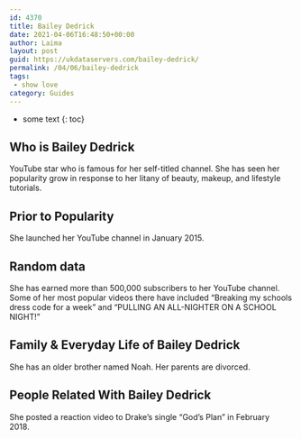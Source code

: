 ```yaml
---
id: 4370
title: Bailey Dedrick
date: 2021-04-06T16:48:50+00:00
author: Laima
layout: post
guid: https://ukdataservers.com/bailey-dedrick/
permalink: /04/06/bailey-dedrick
tags:
 - show love
category: Guides
---
```


* some text
{: toc}


## Who is Bailey Dedrick
                  
                  
                  
YouTube star who is famous for her self-titled channel. She has seen her popularity grow in response to her litany of beauty, makeup, and lifestyle tutorials. 
                  
              
            
              
            
                
                
                
## Prior to Popularity
                  
                  
                  
She launched her YouTube channel in January 2015. 
                  
              
            
              
            
                
                
                
## Random data
                  
                  
                  
She has earned more than 500,000 subscribers to her YouTube channel. Some of her most popular videos there have included &#8220;Breaking my schools dress code for a week&#8221; and &#8220;PULLING AN ALL-NIGHTER ON A SCHOOL NIGHT!&#8221; 
                  
              
            
              
            
                
                
                
## Family & Everyday Life of Bailey Dedrick
                  
                  
                  
She has an older brother named Noah. Her parents are divorced.
                  
              
            
              
            
                
                
                
## People Related With Bailey Dedrick
                  
                  
                  
She posted a reaction video to Drake&#8217;s single &#8220;God&#8217;s Plan&#8221; in February 2018. 
                  
              
            
              
            
                
              
            
              
              
            
            
              
            
          
          
          
